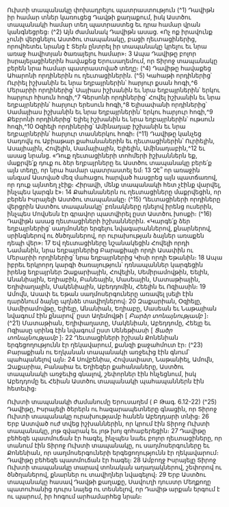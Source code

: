 
Ուխտի տապանակը փոխադրելու պատրաստություն
(^1) Դավիթն իր համար տներ կառուցեց Դավթի քաղաքում, իսկ Աստծու տապանակի համար տեղ պատրաստեց եւ
դրա համար վրան կանգնեցրեց։
(^2) Այն ժամանակ Դավիթն ասաց. «Ոչ ոք իրավունք չունի վերցնելու Աստծու տապանակը, բացի ղեւտացիներից,
որովհետեւ նրանց է Տերն ընտրել իր տապանակը կրելու եւ նրա առաջ հավիտյան ծառայելու համար»։ 3 Ապա Դավիթը
բոլոր իսրայելացիներին հավաքեց Երուսաղեմում, որ Տիրոջ տապանակը բերեն նրա համար պատրաստված տեղը։
(^4) Դավիթը հավաքեց Ահարոնի որդիներին ու ղեւտացիներին. (^5) Կահաթի որդիներից՝ Ուրիել իշխանին եւ նրա
եղբայրներին՝ հարյուր քսան հոգի,^6 Մերարիի որդիներից՝ Սայիաս իշխանին եւ նրա եղբայրներին՝ երկու հարյուր հիսուն
հոգի,^7 Գերսոնի որդիներից՝ Հովել իշխանին եւ նրա եղբայրներին՝ հարյուր երեսուն հոգի,^8 Ելիսափանի որդիներից՝
Սամայիաս իշխանին եւ նրա եղբայրներին՝ երկու հարյուր հոգի,^9 Քեբրոնի որդիներից՝ Ելիել իշխանին եւ նրա
եղբայրներին՝ ութսուն հոգի,^10 Օզիելի որդիներից՝ Ամինադաբ իշխանին եւ նրա եղբայրներին՝ հարյուր տասներկու հոգի։
(^11) Դավիթը կանչեց Սադովկ ու Աբիաթար քահանաներին եւ ղեւտացիներին՝ Ուրիելին, Ասայիային, Հովելին,
Սամայիային, Ելիելին, Ամինադաբին,^12 եւ ասաց նրանց. «Դուք ղեւտացիների տոհմերի իշխաններն եք, մաքրվե՛ք դուք
ու ձեր եղբայրները եւ Աստծու տապանակը բերե՛ք այն տեղը, որ նրա համար պատրաստել եմ։ 13 Չէ՞ որ առաջին անգամ
Աստված մեզ մահացու հարված հասցրեց այն պատճառով, որ դուք այնտեղ չէիք։ Հիրավի, մենք տապանակի հետ չէինք
վարվել, ինչպես կարգն է»։ 14 Քահանաներն ու ղեւտացիները մաքրվեցին, որ բերեն Իսրայելի Աստծու տապանակը։
(^15) Ղեւտացիների որդիները վերցրին Աստծու տապանակը՝ բռնակները դնելով իրենց ուսերին, ինչպես Մովսեսն էր
գրավոր պատվիրել ըստ Աստծու խոսքի։
(^16) Դավիթն ասաց ղեւտացիների իշխաններին. «Կարգե՛ք ձեր եղբայրներից՝ սաղմոսներ երգելու նվագարաններով,
քնարներով, սրինգներով ու ծնծղաներով, որ ուրախության ձայներ առաքեն դեպի վեր»։ 17 Եվ ղեւտացիները
նշանակեցին Հովելի որդի Նամանին, նրա եղբայրներից Բարաքիայի որդի Ասափին ու Մերարիի որդիներից՝ նրա
եղբայրներից Կիսի որդի Եթանին։ 18 Ապա իբրեւ երկրորդ կարգի ծառայություն՝ դռնապաններ կարգեցին իրենց
եղբայրներ Զաքարիային, Հովելին, Սեմիրամովթին, Եելին, Անանիային, Եղիաբին, Բանեային, Մասեային,
Մատաթիային, Եղիփաղային, Մակենիային, Աբեդդոմին, Հեելին եւ Ոզիասին։ 19 Ամովն, Ասափ եւ Եթան
սաղմոսերգուները առավել լսելի էին դարձնում ձայնը պղնձե տավիղներով։ 20 Զաքարիան, Օզիելը, Սամիրամովթը,
Ելիելը, Անանիան, Եղիաբը, Մասեան եւ Նաթայիան նվագում էին քնարով՝ ըստ Աղեմովթի [ _Բարձր տոնայնությամբ_ ]։
(^21) Մատաթիան, Եղիփաղատը, Մակենիան, Աբեդդոմը, Հեելը եւ Ոզիասը սրինգ էին նվագում ըստ Սենեթիասի [ _Ցածր
տոնայնությամբ_ ]։ 22 Ղեւտացիների իշխան Քոնենիան երգեցողությունն էր ղեկավարում, քանզի քաջահմուտ էր։
(^23) Բարաքիան ու Եղկանան տապանակի առջեւից էին գնում՝ պահպանելով այն։ 24 Սովբենիա, Հովսափատ, Նաթանիել,
Ամովն, Զաքարիա, Բանաիա եւ Եղիեզեր քահանաները, Աստծու տապանակի առջեւից գնալով, շեփորներ էին հնչեցնում,
իսկ Աբեդդոմը եւ Հեիան Աստծու տապանակի պահապաններն էին հետեւից։


Ուխտի տապանակի ժամանումը Երուսաղեմ
( Բ Թագ. 6.12-22)
(^25) Դավիթը, Իսրայելի ծերերն ու հազարապետները գնացին, որ Տիրոջ Ուխտի տապանակը ուրախությամբ հանեն
Աբեդդարի տնից։ 26 Երբ Աստված ուժ տվեց իշխաններին, որ կրում էին Տիրոջ Ուխտի տապանակը, յոթ զվարակ եւ յոթ
խոյ զոհաբերեցին։ 27 Դավիթը բեհեզե պատմուճան էր հագել, ինչպես նաեւ բոլոր ղեւտացիները, որ տանում էին Տիրոջ
Ուխտի տապանակը, ու սաղմոսերգուները եւ Քոնենիան, որ սաղմոսերգուների երգեցողությունն էր ղեկավարում։
Դավիթը բեհեզե պատմուճան էր հագել։ 28 Ամբողջ Իսրայելը Տիրոջ Ուխտի տապանակը տարավ տոնական
աղաղակներով, շեփորով ու ծնծղաներով, քնարներ ու տավիղներ նվագելով։ 29 Երբ Աստծու տապանակը հասավ Դավթի
քաղաքը, Սավուղի դուստր Մեղքողը պատուհանից դուրս նայեց ու տեսնելով, որ Դավիթ արքան երգում է ու պարում,
իր հոգում արհամարհեց նրան։
